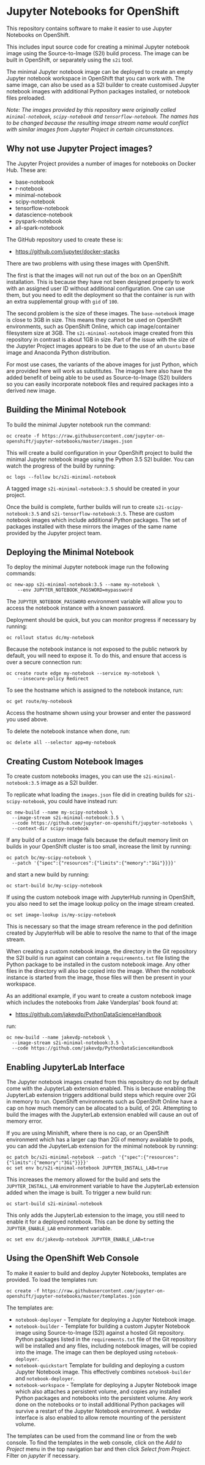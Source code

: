 Jupyter Notebooks for OpenShift
===============================


This repository contains software to make it easier to use Jupyter Notebooks on OpenShift.

This includes input source code for creating a minimal Jupyter notebook image using the Source-to-Image (S2I) build process. The image can be built in OpenShift, or separately using the ``s2i`` tool.

The minimal Jupyter notebook image can be deployed to create an empty Jupyter notebook workspace in OpenShift that you can work with. The same image, can also be used as a S2I builder to create customised Jupyter notebook images with additional Python packages installed, or notebook files preloaded.

*Note: The images provided by this repository were originally called ``minimal-notebook``, ``scipy-notebook`` and ``tensorflow-notebook``. The names has to be changed because the resulting image stream name would conflict with similar images from Jupyter Project in certain circumstances.*

Why not use Jupyter Project images?
-----------------------------------

The Jupyter Project provides a number of images for notebooks on Docker Hub. These are:

* base-notebook
* r-notebook
* minimal-notebook
* scipy-notebook
* tensorflow-notebook
* datascience-notebook
* pyspark-notebook
* all-spark-notebook

The GitHub repository used to create these is:

* https://github.com/jupyter/docker-stacks

There are two problems with using these images with OpenShift.

The first is that the images will not run out of the box on an OpenShift installation. This is because they have not been designed properly to work with an assigned user ID without additional configuration. One can use them, but you need to edit the deployment so that the container is run with an extra supplemental group with ``gid`` of ``100``.

The second problem is the size of these images. The ``base-notebook`` image is close to 3GB in size. This means they cannot be used on OpenShift environments, such as OpenShift Online, which cap image/container filesystem size at 3GB. The ``s2i-minimal-notebook`` image created from this repository in contrast is about 1GB in size. Part of the issue with the size of the Jupyter Project images appears to be due to the use of an ``ubuntu`` base image and Anaconda Python distribution.

For most use cases, the variants of the above images for just Python, which are provided here will work as substitutes. The images here also have the added benefit of being able to be used as Source-to-Image (S2I) builders so you can easily incorporate notebook files and required packages into a derived new image.

Building the Minimal Notebook
-----------------------------

To build the minimal Jupyter notebook run the command:

```
oc create -f https://raw.githubusercontent.com/jupyter-on-openshift/jupyter-notebooks/master/images.json
```

This will create a build configuration in your OpenShift project to build the minimal Jupyter notebook image using the Python 3.5 S2I builder. You can watch the progress of the build by running:

```
oc logs --follow bc/s2i-minimal-notebook
```

A tagged image ``s2i-minimal-notebook:3.5`` should be created in your project.

Once the build is complete, further builds will run to create ``s2i-scipy-notebook:3.5`` and ``s2i-tensorflow-notebook:3.5``. These are custom notebook images which include additional Python packages. The set of packages installed with these mirrors the images of the same name provided by the Jupyter project team.

Deploying the Minimal Notebook
------------------------------

To deploy the minimal Jupyter notebook image run the following commands:

```
oc new-app s2i-minimal-notebook:3.5 --name my-notebook \
    --env JUPYTER_NOTEBOOK_PASSWORD=mypassword
```

The ``JUPYTER_NOTEBOOK_PASSWORD`` environment variable will allow you to access the notebook instance with a known password.

Deployment should be quick, but you can monitor progress if necessary by running:

```
oc rollout status dc/my-notebook
```

Because the notebook instance is not exposed to the public network by default, you will need to expose it. To do this, and ensure that access is over a secure connection run:

```
oc create route edge my-notebook --service my-notebook \
    --insecure-policy Redirect
```

To see the hostname which is assigned to the notebook instance, run:

```
oc get route/my-notebook
```

Access the hostname shown using your browser and enter the password you used above.

To delete the notebook instance when done, run:

```
oc delete all --selector app=my-notebook
```

Creating Custom Notebook Images
-------------------------------

To create custom notebooks images, you can use the ``s2i-minimal-notebook:3.5`` image as a S2I builder.

To replicate what loading the ``images.json`` file did in creating builds for ``s2i-scipy-notebook``, you could have instead run:

```
oc new-build --name my-scipy-notebook \
  --image-stream s2i-minimal-notebook:3.5 \
  --code https://github.com/jupyter-on-openshift/jupyter-notebooks \
  --context-dir scipy-notebook
```

If any build of a custom image fails because the default memory limit on builds in your OpenShift cluster is too small, increase the limit by running:

```
oc patch bc/my-scipy-notebook \
  --patch '{"spec":{"resources":{"limits":{"memory":"1Gi"}}}}'
```

and start a new build by running:

```
oc start-build bc/my-scipy-notebook
```

If using the custom notebook image with JupyterHub running in OpenShift, you also need to set the image lookup policy on the image stream created.

```
oc set image-lookup is/my-scipy-notebook
```

This is necessary so that the image stream reference in the pod definition created by JupyterHub will be able to resolve the name to that of the image stream.

When creating a custom notebook image, the directory in the Git repository the S2I build is run against can contain a ``requirements.txt`` file listing the Python package to be installed in the custom notebook image. Any other files in the directory will also be copied into the image. When the notebook instance is started from the image, those files will then be present in your workspace.

As an additional example, if you want to create a custom notebook image which includes the notebooks from Jake Vanderplas' book found at:

* https://github.com/jakevdp/PythonDataScienceHandbook

run:

```
oc new-build --name jakevdp-notebook \
  --image-stream s2i-minimal-notebook:3.5 \
  --code https://github.com/jakevdp/PythonDataScienceHandbook
```

Enabling JupyterLab Interface
-----------------------------

The Jupyter notebook images created from this repository do not by default come with the JupyterLab extension enabled. This is because enabling the JupyterLab extension triggers additional build steps which require over 2Gi in memory to run. OpenShift environments such as OpenShift Online have a cap on how much memory can be allocated to a build, of 2Gi. Attempting to build the images with the JupyterLab extension enabled will cause an out of memory error.

If you are using Minishift, where there is no cap, or an OpenShift environment which has a larger cap than 2Gi of memory available to pods, you can add the JupyterLab extension for the minimal notebook by running:

```
oc patch bc/s2i-minimal-notebook --patch '{"spec":{"resources":{"limits":{"memory":"3Gi"}}}}'
oc set env bc/s2i-minimal-notebook JUPYTER_INSTALL_LAB=true
```

This increases the memory allowed for the build and sets the ``JUPYTER_INSTALL_LAB`` environment variable to have the JupyterLab extension added when the image is built. To trigger a new build run:

```
oc start-build s2i-minimal-notebook
```

This only adds the JupyterLab extension to the image, you still need to enable it for a deployed notebook. This can be done by setting the ``JUPYTER_ENABLE_LAB`` environment variable.

```
oc set env dc/jakevdp-notebook JUPYTER_ENABLE_LAB=true
```

Using the OpenShift Web Console
-------------------------------

To make it easier to build and deploy Jupyter Notebooks, templates are provided. To load the templates run:

```
oc create -f https://raw.githubusercontent.com/jupyter-on-openshift/jupyter-notebooks/master/templates.json
```

The templates are:

* ``notebook-deployer`` - Template for deploying a Jupyter Notebook image.
* ``notebook-builder`` - Template for building a custom Jupyter Notebook image using Source-to-Image (S2I) against a hosted Git repository. Python packages listed in the ``requirements.txt`` file of the Git repository will be installed and any files, including notebook images, will be copied into the image. The image can then be deployed using ``notebook-deployer``.
* ``notebook-quickstart`` Template for building and deploying a custom Jupyter Notebook image. This effectively combines ``notebook-builder`` and ``notebook-deployer``.
* ``notebook-workspace`` - Template for deploying a Jupyter Notebook image which also attaches a persistent volume, and copies any installed Python packages and notebooks into the persistent volume. Any work done on the notebooks or to install additional Python packages will survive a restart of the Jupyter Notebook environment. A webdav interface is also enabled to allow remote mounting of the persistent volume.

The templates can be used from the command line or from the web console. To find the templates in the web console, click on the _Add to Project_ menu in the top navigation bar and then click _Select from Project_. Filter on _jupyter_ if necessary.
